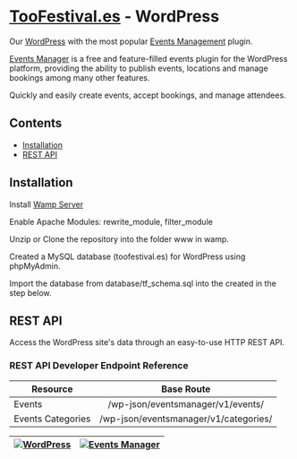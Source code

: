 # [TooFestival.es](http://toofestival.es/) - WordPress

Our [WordPress](https://wordpress.org/) with the most popular [Events Management](http://wp-events-plugin.com/) plugin.

[Events Manager](http://wp-events-plugin.com/)  is a free and feature-filled events plugin for the WordPress platform, providing the ability to publish events, locations and manage bookings among many other features.

Quickly and easily create events, accept bookings, and manage attendees.

## Contents
- [Installation](#installation)
- [REST API](#rest-api)

## Installation

Install [Wamp Server](http://www.wampserver.com/en/)

Enable Apache Modules:  rewrite_module, filter_module

Unzip or Clone the repository into the folder www in wamp.

Created a MySQL database (toofestival.es) for WordPress using phpMyAdmin.

Import the database from database/tf_schema.sql into the created in the step below. 


## REST API

Access the WordPress site's data through an easy-to-use HTTP REST API.

### REST API Developer Endpoint Reference

|   Resource        |  Base Route                            |
| ----------------- |:--------------------------------------:|
| Events	          | /wp-json/eventsmanager/v1/events/      |
| Events Categories | /wp-json/eventsmanager/v1/categories/  |



|[![WordPress](https://3vdesignmedia.com/wp-content/uploads/2015/09/wordpress-logo1.png "WordPress")](https://wordpress.org/)|[![Events Manager](http://d1mkunav5pg7l3.cloudfront.net/wp-content/themes/wp-events-plugin/images/logo-header.png "Events Manager")](http://wp-events-plugin.com/)|
| ------------- |:-------------:|
